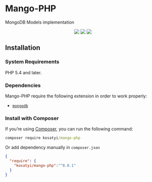 # Mango-PHP

MongoDB Models implementation 

<p align="center">
<a href="https://packagist.org/packages/kosatyi/mango-php"><img src="https://poser.pugx.org/kosatyi/mango-php/version" /></a>
<a href="https://packagist.org/packages/kosatyi/mango-php"><img src="https://poser.pugx.org/kosatyi/mango-php/downloads"/></a>
<a href="https://packagist.org/packages/kosatyi/mango-php"><img src="https://poser.pugx.org/kosatyi/mango-php/license" /></a>
</p>

## Installation

### System Requirements

PHP 5.4 and later.

### Dependencies

Mango-PHP require the following extension in order to work properly:

- [`mongodb`](https://secure.php.net/manual/en/book.mongodb.php)


### Install with Composer

If you’re using [Composer](https://getcomposer.org/), you can run the following command:

```cmd
composer require kosatyi/mango-php
```

Or add dependency manually in `composer.json`

```json
{
  "require": {
    "kosatyi/mango-php":"^0.0.1"
  }
}

```


